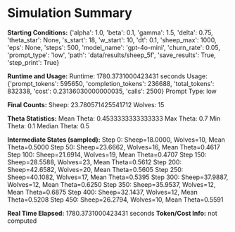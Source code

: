 # Simulation Summary

**Starting Conditions:**
{'alpha': 1.0, 'beta': 0.1, 'gamma': 1.5, 'delta': 0.75, 'theta_star': None, 's_start': 18, 'w_start': 10, 'dt': 0.1, 'sheep_max': 1000, 'eps': None, 'steps': 500, 'model_name': 'gpt-4o-mini', 'churn_rate': 0.05, 'prompt_type': 'low', 'path': 'data/results/sheep_5f', 'save_results': True, 'step_print': True}

**Runtime and Usage:**
Runtime: 1780.3731000423431 seconds
Usage: {'prompt_tokens': 595650, 'completion_tokens': 236688, 'total_tokens': 832338, 'cost': 0.23136030000000035, 'calls': 2500}
Prompt Type: low

**Final Counts:**
Sheep: 23.780571425541712
Wolves: 15

**Theta Statistics:**
Mean Theta: 0.4533333333333333
Max Theta: 0.7
Min Theta: 0.1
Median Theta: 0.5

**Intermediate States (sampled):**
Step 0: Sheep=18.0000, Wolves=10, Mean Theta=0.5000
Step 50: Sheep=23.6662, Wolves=16, Mean Theta=0.4617
Step 100: Sheep=21.6914, Wolves=19, Mean Theta=0.4707
Step 150: Sheep=28.5588, Wolves=23, Mean Theta=0.5612
Step 200: Sheep=42.6582, Wolves=20, Mean Theta=0.5605
Step 250: Sheep=40.1082, Wolves=17, Mean Theta=0.5395
Step 300: Sheep=37.9887, Wolves=12, Mean Theta=0.6250
Step 350: Sheep=35.9537, Wolves=12, Mean Theta=0.6875
Step 400: Sheep=32.1437, Wolves=12, Mean Theta=0.5208
Step 450: Sheep=26.2794, Wolves=10, Mean Theta=0.5591

**Real Time Elapsed:** 1780.3731000423431 seconds
**Token/Cost Info:** not computed